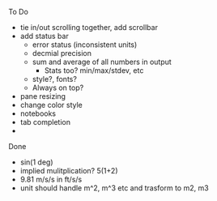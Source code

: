To Do

- tie in/out scrolling together, add scrollbar
- add status bar
  - error status (inconsistent units)
  - decmial precision
  - sum and average of all numbers in output
    - Stats too? min/max/stdev, etc
  - style?, fonts?
  - Always on top?
- pane resizing
- change color style
- notebooks
- tab completion
- 

Done
- sin(1 deg)
- implied mulitplication? 5(1+2)
- 9.81 m/s/s in ft/s/s
- unit should handle m^2, m^3 etc and trasform to m2, m3